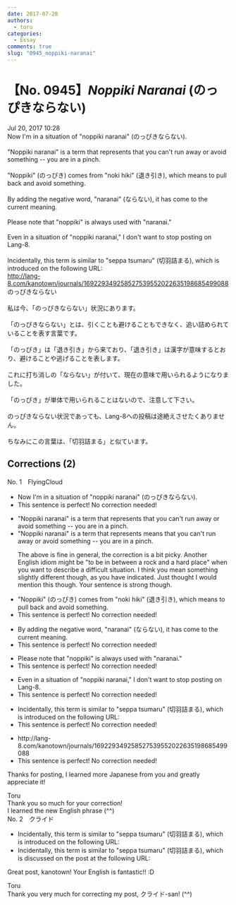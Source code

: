 ```yaml
---
date: 2017-07-20
authors:
  - toru
categories:
  - Essay
comments: true
slug: "0945_noppiki-naranai"
---
```


# 【No. 0945】<strong><em>Noppiki Naranai</strong></em> (のっぴきならない)
<div class="date">Jul 20, 2017 10:28</div>
<div id="post"><div id="body_show_ori">
Now I'm in a situation of "noppiki naranai" (のっぴきならない).<br/><br/>"Noppiki naranai" is a term that represents that you can't run away or avoid something -- you are in a pinch.<br/><br/>"Noppiki" (のっぴき) comes from "noki hiki" (退き引き), which means to pull back and avoid something.<br/><br/>By adding the negative word, "naranai" (ならない), it has come to the current meaning.<br/><br/>Please note that "noppiki" is always used with "naranai."<br/><br/>Even in a situation of "noppiki naranai," I don't want to stop posting on Lang-8.<br/><br/>Incidentally, this term is similar to "seppa tsumaru" (切羽詰まる), which is introduced on the following URL:<br/><a href="http://lang-8.com/kanotown/journals/169229349258527539552022635198685499088" target="_blank">http://lang-8.com/kanotown/journals/169229349258527539552022635198685499088</a>
</div></div>

<!-- more -->

<div id="post_ja"><div id="body_show_mo">
のっぴきならない<br/><br/>私は今、「のっぴきならない」状況にあります。<br/><br/>「のっぴきならない」とは、引くことも避けることもできなく、追い詰められていることを表す言葉です。<br/><br/>「のっぴき」は「退き引き」から来ており、「退き引き」は漢字が意味するとおり、避けることや逃げることを表します。<br/><br/>これに打ち消しの「ならない」が付いて、現在の意味で用いられるようになりました。<br/><br/>「のっぴき」が単体で用いられることはないので、注意して下さい。<br/><br/>のっぴきならない状況であっても、Lang-8への投稿は途絶えさせたくありません。<br/><br/>ちなみにこの言葉は、「切羽詰まる」と似ています。
</div></div>

## Corrections (2)
<div id="block"><div class="first_name"> No. 1　<span class="just_name">FlyingCloud</span></div><div id="block2">
<ul class="correction_field">
<li class="incorrect">Now I'm in a situation of "noppiki naranai" (のっぴきならない).</li>
<li class="corrected perfect">This sentence is perfect! No correction needed!</li>
</ul>
<ul class="correction_field">
<li class="incorrect">"Noppiki naranai" is a term that represents that you can't run away or avoid something -- you are in a pinch.</li>
<li class="corrected correct">
"Noppiki naranai" is a term that <span class="sline">represents</span> <span class="f_red">means</span> that you can't run away or avoid something -- you are in a pinch.
<p class="correction_comment">The above is fine in general, the correction is a bit picky. Another English idiom might be "to be in between a rock and a hard place" when you want to describe a difficult situation. I think you mean something slightly different though, as you have indicated. Just thought I would mention this though. Your sentence is strong though.</p>
</li>
</ul>
<ul class="correction_field">
<li class="incorrect">"Noppiki" (のっぴき) comes from "noki hiki" (退き引き), which means to pull back and avoid something.</li>
<li class="corrected perfect">This sentence is perfect! No correction needed!</li>
</ul>
<ul class="correction_field">
<li class="incorrect">By adding the negative word, "naranai" (ならない), it has come to the current meaning.</li>
<li class="corrected perfect">This sentence is perfect! No correction needed!</li>
</ul>
<ul class="correction_field">
<li class="incorrect">Please note that "noppiki" is always used with "naranai."</li>
<li class="corrected perfect">This sentence is perfect! No correction needed!</li>
</ul>
<ul class="correction_field">
<li class="incorrect">Even in a situation of "noppiki naranai," I don't want to stop posting on Lang-8.</li>
<li class="corrected perfect">This sentence is perfect! No correction needed!</li>
</ul>
<ul class="correction_field">
<li class="incorrect">Incidentally, this term is similar to "seppa tsumaru" (切羽詰まる), which is introduced on the following URL:</li>
<li class="corrected perfect">This sentence is perfect! No correction needed!</li>
</ul>
<ul class="correction_field">
<li class="incorrect">http://lang-8.com/kanotown/journals/169229349258527539552022635198685499088</li>
<li class="corrected perfect">This sentence is perfect! No correction needed!</li>
</ul>
<p class="comment_small">
 Thanks for posting, I learned more Japanese from you and greatly appreciate it!
</p>

</div><div class="name"><span class="just_name">Toru</span><br>
Thank you so much for your correction!<br/>I learned the new English phrase (^^)
</div>
</div>
<div id="block"><div class="first_name"> No. 2　<span class="just_name">クライド</span></div><div id="block2">
<ul class="correction_field">
<li class="incorrect">Incidentally, this term is similar to "seppa tsumaru" (切羽詰まる), which is introduced on the following URL:</li>
<li class="corrected correct">
Incidentally, this term is similar to "seppa tsumaru" (切羽詰まる), which is discussed <span class="f_blue">on the post at the following URL</span>:
</li>
</ul>
<p class="comment_small">
 Great post, kanotown! Your English is fantastic!! :D
</p>

</div><div class="name"><span class="just_name">Toru</span><br>
Thank you very much for correcting my post, クライド-san! (^^)
</div>
</div>

